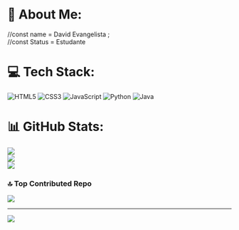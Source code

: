 # 💫 About Me:
//const name = David Evangelista ;
<br>
//const Status = Estudante


# 💻 Tech Stack:
![HTML5](https://img.shields.io/badge/html5-%23E34F26.svg?style=for-the-badge&logo=html5&logoColor=white) ![CSS3](https://img.shields.io/badge/css3-%231572B6.svg?style=for-the-badge&logo=css3&logoColor=white) ![JavaScript](https://img.shields.io/badge/javascript-%23323330.svg?style=for-the-badge&logo=javascript&logoColor=%23F7DF1E) ![Python](https://img.shields.io/badge/python-3670A0?style=for-the-badge&logo=python&logoColor=ffdd54) ![Java](https://img.shields.io/badge/java-%23ED8B00.svg?style=for-the-badge&logo=java&logoColor=white)
# 📊 GitHub Stats:
![](https://github-readme-stats.vercel.app/api?username=DavidEvangelist4&theme=vision-friendly-dark&hide_border=false&include_all_commits=false&count_private=false)<br/>
![](https://github-readme-streak-stats.herokuapp.com/?user=DavidEvangelist4&theme=vision-friendly-dark&hide_border=false)<br/>
![](https://github-readme-stats.vercel.app/api/top-langs/?username=DavidEvangelist4&theme=vision-friendly-dark&hide_border=false&include_all_commits=false&count_private=false&layout=compact)

### 🔝 Top Contributed Repo
![](https://github-contributor-stats.vercel.app/api?username=DavidEvangelist4&limit=5&theme=dracula&combine_all_yearly_contributions=true)

---
[![](https://visitcount.itsvg.in/api?id=DavidEvangelist4&icon=0&color=0)](https://visitcount.itsvg.in)

<!-- Proudly created with GPRM ( https://gprm.itsvg.in ) -->
